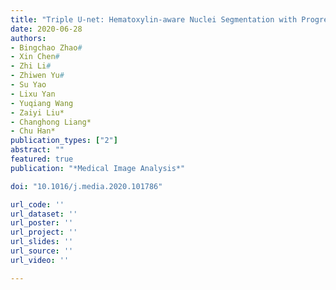 ```yaml
---
title: "Triple U-net: Hematoxylin-aware Nuclei Segmentation with Progressive Dense Feature Aggregation"
date: 2020-06-28
authors:
- Bingchao Zhao#
- Xin Chen#
- Zhi Li#
- Zhiwen Yu#
- Su Yao
- Lixu Yan
- Yuqiang Wang
- Zaiyi Liu*
- Changhong Liang*
- Chu Han*
publication_types: ["2"]
abstract: ""
featured: true
publication: "*Medical Image Analysis*"

doi: "10.1016/j.media.2020.101786"

url_code: ''
url_dataset: ''
url_poster: ''
url_project: ''
url_slides: ''
url_source: ''
url_video: ''

---
```

